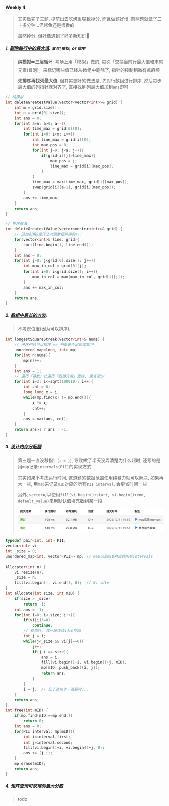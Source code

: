 #### Weekly 4
> 其实做完了三题, 提前出去吃烤鱼导致掉分, 而且做题好慢, 前两题就做了二十多分钟...但烤鱼还是很香的
> 
> 虽然掉分, 但好像遇到了好多新知识🐳

##### 1. [删除每行中的最大值](https://leetcode.cn/problems/delete-greatest-value-in-each-row/): `冒泡(模拟)` or `排序`

> **纯模拟➡️三层循环**: 考场上用「模拟」做的, 每次「交换当前行最大值和末尾元素(冒泡)」来标记哪些值已经从数组中删除了, 指针的控制稍微有点麻烦
> 
> **先排序再找列最大值**: 但其实更好的做法是, 先对行数组进行排序, 然后每步最大值的列指针就对齐了, 直接找到列最大值加到`ans`即可

```CPP
// 纯模拟
int deleteGreatestValue(vector<vector<int>>& grid) {
    int m = grid.size();
    int n = grid[0].size();
    int ans = 0;
    for(int a=n; a>0; a--){
        int time_max = grid[0][0];
        for(int i=0; i<m; i++){
            int line_max = grid[i][0];
            int max_pos = 0;
            for(int j=0; j<a; j++){
                if(grid[i][j]>line_max){
                    max_pos = j;
                    line_max = grid[i][max_pos];
                }
            }
            time_max = max(time_max, grid[i][max_pos]);
            swap(grid[i][a-1], grid[i][max_pos]);
        }
        ans += time_max;
    }
    return ans;
}
```

```CPP
// 排序做法
int deleteGreatestValue(vector<vector<int>>& grid) {
    // 没加引用&是无法对原数组排序的!!!
    for(vector<int>& line: grid){
        sort(line.begin(), line.end());
    }
    int ans = 0;
    for(int j=0; j<grid[0].size(); j++){
        int max_in_col = grid[0][j];
        for(int i=0; i<grid.size(); i++){
            max_in_col = max(max_in_col, grid[i][j]);
        }
        ans += max_in_col;
    }
    return ans;
}
```


##### 2. [数组中最长的方波](https://leetcode.cn/problems/longest-square-streak-in-an-array/): 
> 不考虑位置(因为可以排序), 
```CPP
int longestSquareStreak(vector<int>& nums) {
    // 子序列且可以排序 => 判断是否出现过即可
    unordered_map<long, int> mp;
    for(int n:nums){
        mp[n]++;
    }
    int ans = 1;
    // 遍历「基数」比遍历「数组元素」更快, 重复更少
    for(int i=2; i<=sqrt(100010); i++){
        int cnt = 0;
        long long x = i;
        while(mp.find(x) != mp.end()){
            x *= x;
            cnt++;
        }
        ans = max(ans, cnt);
    }
    return ans>1 ? ans : -1;
}
```

##### 3. [设计内存分配器](https://leetcode.cn/problems/design-memory-allocator/)
> 第三题一直没移指针(`i = j`), 导致做了半天没弄清楚为什么超时, 还写的是用`map`记录`intervals(PII)`的实现方式
> 
> 其实如果不考虑运行时间, 这道题的数据范围使用纯暴力就可以解决, 如果再大一些, 用`map`来记录`mID`对应的所有`PII interval`, 会更省时间一些
> 
> 另外, `vector`可以使用`fill(vi.begin()+start, vi.begin()+end, default_value)`来用默认值填充数组某一段
> 
> ![LC6259](/appendix/LC6259.png)

```CPP
typedef pair<int, int> PII;
vector<int> vi;
int _size = 0;
unordered_map<int, vector<PII>> mp; // map记录mID对应的所有intervals

Allocator(int n) {
    vi.resize(n);
    _size = n;
    fill(vi.begin(), vi.end(), 0);  // 0: idle
}
int allocate(int size, int mID) {
    if(size > _size)
        return -1;
    int ans = -1;
    for(int i=0; i<_size; i++){
        if(vi[i]!=0)
            continue;
        // 双指针, 找一段连续idle空间
        int j = i;
        while(j<_size && vi[j]==0){
            j++;
            if(j-i == size){
                ans = i;
                fill(vi.begin()+i, vi.begin()+j, mID);
                mp[mID].push_back({i, j});
                return ans;
            }
        }
        i = j;  // 忘了这句才一直超时...
    }
    return ans;
}
int free(int mID) {
    if(mp.find(mID)==mp.end())
        return 0;
    int ans = 0;
    for(PII interval: mp[mID]){
        int i=interval.first;
        int j=interval.second;
        fill(vi.begin()+i, vi.begin()+j, 0);
        ans += (j-i);
    }
    mp.erase(mID);
    return ans;
}
```

##### 4. 矩阵查询可获得的最大分数
> todo